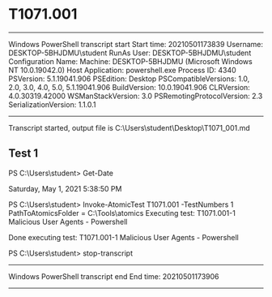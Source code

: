 ﻿# T1071.001

**********************
Windows PowerShell transcript start
Start time: 20210501173839
Username: DESKTOP-5BHJDMU\student
RunAs User: DESKTOP-5BHJDMU\student
Configuration Name: 
Machine: DESKTOP-5BHJDMU (Microsoft Windows NT 10.0.19042.0)
Host Application: powershell.exe
Process ID: 4340
PSVersion: 5.1.19041.906
PSEdition: Desktop
PSCompatibleVersions: 1.0, 2.0, 3.0, 4.0, 5.0, 5.1.19041.906
BuildVersion: 10.0.19041.906
CLRVersion: 4.0.30319.42000
WSManStackVersion: 3.0
PSRemotingProtocolVersion: 2.3
SerializationVersion: 1.1.0.1
**********************
Transcript started, output file is C:\Users\student\Desktop\T1071_001.md

## Test 1

PS C:\Users\student> Get-Date

Saturday, May 1, 2021 5:38:50 PM


PS C:\Users\student> Invoke-AtomicTest T1071.001 -TestNumbers 1
PathToAtomicsFolder = C:\Tools\atomics
Executing test:
T1071.001-1 Malicious User Agents - Powershell

Done executing test:
T1071.001-1 Malicious User Agents - Powershell

PS C:\Users\student> stop-transcript
**********************
Windows PowerShell transcript end
End time: 20210501173906
**********************